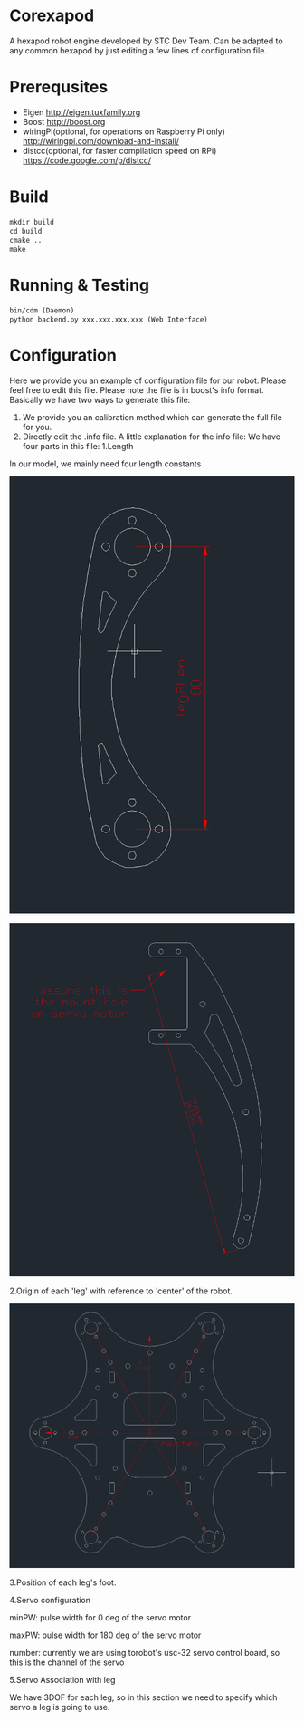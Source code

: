 # Corexapod
A hexapod robot engine developed by STC Dev Team.
Can be adapted to any common hexapod by just editing a few lines of configuration file.

# Prerequsites
* Eigen
	http://eigen.tuxfamily.org
* Boost
	http://boost.org
* wiringPi(optional, for operations on Raspberry Pi only)
	http://wiringpi.com/download-and-install/
* distcc(optional, for faster compilation speed on RPi)
	https://code.google.com/p/distcc/

# Build
	mkdir build
	cd build
	cmake ..
	make
	
# Running & Testing
	bin/cdm (Daemon)
	python backend.py xxx.xxx.xxx.xxx (Web Interface)

# Configuration
Here we provide you an example of configuration file for our robot. Please feel free to edit this file. Please note the file is in boost's info format.
Basically we have two ways to generate this file:
1. We provide you an calibration method which can generate the full file for you.
2. Directly edit the .info file.
A little explanation for the info file:
We have four parts in this file:
1.Length

In our model, we mainly need four length constants

![image](doc/leg1Len.png)

![image](doc/leg2Len.png)

2.Origin of each 'leg' with reference to 'center' of the robot.

![image](doc/base.png)

3.Position of each leg's foot.

4.Servo configuration

minPW: pulse width for 0 deg of the servo motor

maxPW: pulse width for 180 deg of the servo motor

number: currently we are using torobot's usc-32 servo control board, so this is the channel of the servo

5.Servo Association with leg

We have 3DOF for each leg, so in this section we need to specify which servo a leg is going to use.

